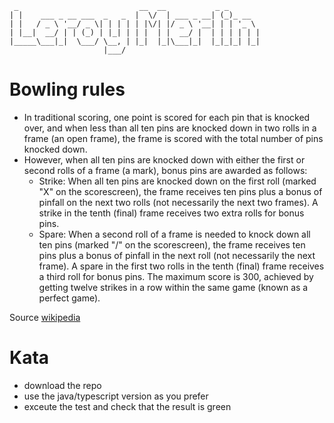      _                           __  __           _ _       
    | |    ___ _ __ ___  _   _  |  \/  | ___ _ __| (_)_ __  
    | |   / _ \ '__/ _ \| | | | | |\/| |/ _ \ '__| | | '_ \ 
    | |__|  __/ | | (_) | |_| | | |  | |  __/ |  | | | | | |
    |_____\___|_|  \___/ \__, | |_|  |_|\___|_|  |_|_|_| |_|
                         |___/                              
    
# Bowling rules

* In traditional scoring, one point is scored for each pin that is knocked over, and when less than all ten pins are knocked down in two rolls in a frame (an open frame), the frame is scored with the total number of pins knocked down. 
* However, when all ten pins are knocked down with either the first or second rolls of a frame (a mark), bonus pins are awarded as follows:
    * Strike: When all ten pins are knocked down on the first roll (marked "X" on the scorescreen), the frame receives ten pins plus a bonus of pinfall on the next two rolls (not necessarily the next two frames). A strike in the tenth (final) frame receives two extra rolls for bonus pins.
    * Spare: When a second roll of a frame is needed to knock down all ten pins (marked "/" on the scorescreen), the frame receives ten pins plus a bonus of pinfall in the next roll (not necessarily the next frame). A spare in the first two rolls in the tenth (final) frame receives a third roll for bonus pins.
The maximum score is 300, achieved by getting twelve strikes in a row within the same game (known as a perfect game).

Source [wikipedia](https://en.wikipedia.org/wiki/Ten-pin_bowling#Traditional_scoring)


# Kata

* download the repo
* use the java/typescript version as you prefer
* exceute the test and check that the result is green
